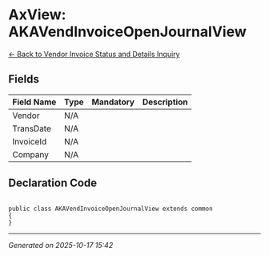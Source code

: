 # AxView: AKAVendInvoiceOpenJournalView

[← Back to Vendor Invoice Status and Details Inquiry](../README.md)

## Fields

| Field Name | Type | Mandatory | Description |
|------------|------|-----------|-------------|
| Vendor | N/A |  |  |
| TransDate | N/A |  |  |
| InvoiceId | N/A |  |  |
| Company | N/A |  |  |

## Declaration Code

```xpp

public class AKAVendInvoiceOpenJournalView extends common
{
}

```

---

*Generated on 2025-10-17 15:42*
